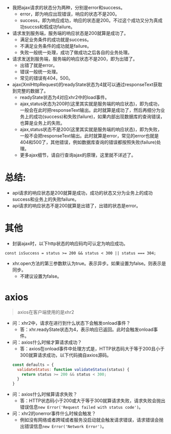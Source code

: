 * 我把ajax请求的状态分为两种，分别是error和success。
    - error，即为响应出现错误，响应的状态不是200。
    - success，即为响应成功，响应的状态是200。不过这个成功又分为真成功succss和假成功failure。
* 请求发到服务端，服务端的响应状态是200就算是成功了。
    - 满足业务条件的成功就是success。
    - 不满足业务条件的成功就是failure。
    - 失败一般统一处理，成功了做成功之后各自的业务处理。
* 请求发送到服务端，服务端的响应状态不是200，即为出错了。
    - 出错了就是error。
    - 错误一般统一处理。
    - 常见的错误有404，500。
* ajax(XmlHttpRequest)的readyState状态为4就可以通过responseText获取到完整的数据了。
    - readyState状态为4对应xhr2中的load事件。
    - ajax,status状态为200时(这里其实就是服务端的响应状态)，即为成功，一般会在此时把responseText输出。此时就算是成功了，然后再细分为业务上的成功(success)和失败(failure)，如果内部出现数据库的查询错误，也算是业务上的失败。
    - ajax,status状态不是200(这里其实就是服务端的响应状态)，即为失败，一般不会把responseText输出。此时就算是error，常见的error也就是404和500了，其他错误，例如数据库查询的错误都按照失败(failure)处理。
    - 更多ajax细节，请自行查询ajax的原理，这里就不详述了。

# 总结:
* api请求的响应状态是200就算是成功，成功的状态又分为业务上的成功success和业务上的失败failure。
* api请求的响应状态不是200就算是出错了，出错的状态是error。

# 其他
* 封装ajax时，以下http状态的响应码均可认定为响应成功。
```
const isSuccess = status >= 200 && status < 300 || status === 304;
```
* xhr.open方法的第三参数默认为true。表示异步。如果设置为false。则表示是同步。
    - 不建议设置为false。

# axios
> axios在客户端使用的是xhr2
* 问：xhr2中，请求在进行到什么状态下会触发onload事件？
    - 答：xhr.readyState状态为4，表示响应已返回。此时会触发onload事件。
* 问：axios什么时候才算请求成功？
    - 答：axios在onload事件中处理方式是，HTTP状态码大于等于200且小于300就算请求成功，以下代码摘自axios源码。
    ```javascript
    const defaults = {
      validateStatus: function validateStatus(status) {
        return status >= 200 && status < 300;
      }
    }
    ```
* 问：axios什么时候算请求失败？
    - 答：HTTP状态码小于200或大于等于300就算请求失败，请求失败会抛出错误信息```new Error('Request failed with status code')```。
* 问：xhr2的onerror事件什么时候会触发？
    - 例如没有网络或者跨域或者服务没启动就会触发请求错误，请求错误会抛出错误信息```new Error('Network Error')```。

